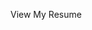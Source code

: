   <p> View My Resume</p>
  <a href="https://drive.google.com/file/d/1NkJm1hK36GePExkJrHTH0Cvys-sObH3t/view?usp=sharing">
